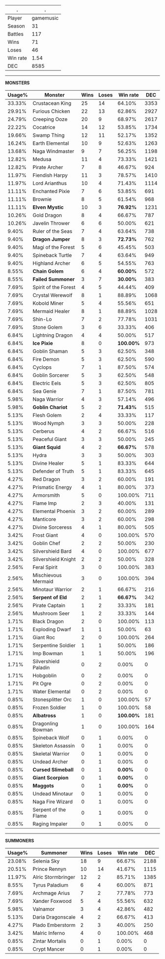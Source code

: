 .|.
|-|-
Player|gamemusic
Season|31
Battles|117
Wins|71
Loses|46
Win rate|1.54
DEC|8585

---
**MONSTERS**

Usage%|Monster|Wins|Loses|Win rate|DEC|
-|-|-|-|-|-|
33.33%|Crustacean King|25|14|64.10%|3353|
29.91%|Furious Chicken|22|13|62.86%|2927|
24.79%|Creeping Ooze|20|9|68.97%|2617|
22.22%|Cocatrice|14|12|53.85%|1734|
19.66%|Swamp Thing|12|11|52.17%|1352|
16.24%|Earth Elemental|10|9|52.63%|1263|
13.68%|Naga Windmaster|9|7|56.25%|1198|
12.82%|Medusa|11|4|73.33%|1421|
12.82%|Pirate Archer|7|8|46.67%|924|
11.97%|Fiendish Harpy|11|3|78.57%|1410|
11.97%|Lord Arianthus|10|4|71.43%|1114|
11.11%|Enchanted Pixie|7|6|53.85%|691|
11.11%|Brownie|8|5|61.54%|968|
11.11%|**Elven Mystic**|10|3|**76.92%**|1231|
10.26%|Gold Dragon|8|4|66.67%|787|
10.26%|Javelin Thrower|6|6|50.00%|621|
9.40%|Ruler of the Seas|7|4|63.64%|738|
9.40%|**Dragon Jumper**|8|3|**72.73%**|762|
9.40%|Magi of the Forest|5|6|45.45%|503|
9.40%|Spineback Turtle|7|4|63.64%|949|
9.40%|Highland Archer|6|5|54.55%|763|
8.55%|**Chain Golem**|6|4|**60.00%**|572|
8.55%|**Failed Summoner**|3|7|**30.00%**|383|
7.69%|Spirit of the Forest|4|5|44.44%|409|
7.69%|Crystal Werewolf|8|1|88.89%|1068|
7.69%|Kobold Miner|5|4|55.56%|651|
7.69%|Mermaid Healer|8|1|88.89%|1028|
7.69%|Shin-Lo|7|2|77.78%|1031|
7.69%|Stone Golem|3|6|33.33%|406|
6.84%|Lightning Dragon|4|4|50.00%|517|
6.84%|**Ice Pixie**|8|0|**100.00%**|973|
6.84%|Goblin Shaman|5|3|62.50%|348|
6.84%|Fire Demon|5|3|62.50%|590|
6.84%|Cyclops|7|1|87.50%|574|
6.84%|Goblin Sorcerer|5|3|62.50%|548|
6.84%|Electric Eels|5|3|62.50%|805|
6.84%|Sea Genie|7|1|87.50%|781|
5.98%|Naga Warrior|4|3|57.14%|496|
5.98%|**Goblin Chariot**|5|2|**71.43%**|515|
5.13%|Flesh Golem|2|4|33.33%|117|
5.13%|Wood Nymph|3|3|50.00%|228|
5.13%|Cerberus|4|2|66.67%|516|
5.13%|Peaceful Giant|3|3|50.00%|245|
5.13%|**Giant Squid**|4|2|**66.67%**|578|
5.13%|Hydra|3|3|50.00%|303|
5.13%|Divine Healer|5|1|83.33%|644|
5.13%|Defender of Truth|5|1|83.33%|645|
4.27%|Red Dragon|3|2|60.00%|191|
4.27%|Prismatic Energy|4|1|80.00%|373|
4.27%|Armorsmith|5|0|100.00%|711|
4.27%|Flame Imp|2|3|40.00%|131|
4.27%|Elemental Phoenix|3|2|60.00%|289|
4.27%|Manticore|3|2|60.00%|298|
4.27%|Divine Sorceress|4|1|80.00%|505|
3.42%|Frost Giant|4|0|100.00%|570|
3.42%|Goblin Chef|2|2|50.00%|230|
3.42%|Silvershield Bard|4|0|100.00%|677|
3.42%|Silvershield Knight|2|2|50.00%|328|
2.56%|Feral Spirit|3|0|100.00%|383|
2.56%|Mischievous Mermaid|3|0|100.00%|394|
2.56%|Minotaur Warrior|2|1|66.67%|216|
2.56%|**Serpent of Eld**|2|1|**66.67%**|342|
2.56%|Pirate Captain|1|2|33.33%|181|
2.56%|Mushroom Seer|1|2|33.33%|144|
1.71%|Black Dragon|2|0|100.00%|113|
1.71%|Exploding Dwarf|1|1|50.00%|63|
1.71%|Giant Roc|2|0|100.00%|264|
1.71%|Serpentine Soldier|1|1|50.00%|186|
1.71%|Imp Bowman|1|1|50.00%|196|
1.71%|Silvershield Paladin|0|2|0.00%|0|
1.71%|Hobgoblin|0|2|0.00%|0|
1.71%|Pit Ogre|0|2|0.00%|0|
1.71%|Water Elemental|0|2|0.00%|0|
0.85%|Stonesplitter Orc|1|0|100.00%|57|
0.85%|Frozen Soldier|1|0|100.00%|58|
0.85%|**Albatross**|1|0|**100.00%**|181|
0.85%|Dragonling Bowman|1|0|100.00%|164|
0.85%|Spineback Wolf|0|1|0.00%|0|
0.85%|Skeleton Assassin|0|1|0.00%|0|
0.85%|Skeletal Warrior|0|1|0.00%|0|
0.85%|Undead Archer|0|1|0.00%|0|
0.85%|**Cursed Slimeball**|0|1|**0.00%**|0|
0.85%|**Giant Scorpion**|0|1|**0.00%**|0|
0.85%|**Maggots**|0|1|**0.00%**|0|
0.85%|Undead Minotaur|0|1|0.00%|0|
0.85%|Naga Fire Wizard|0|1|0.00%|0|
0.85%|Serpent of the Flame|0|1|0.00%|0|
0.85%|Raging Impaler|0|1|0.00%|0|

---
**SUMMONERS**

Usage%|Summoner|Wins|Loses|Win rate|DEC|
-|-|-|-|-|-|
23.08%|Selenia Sky|18|9|66.67%|2188|
20.51%|Prince Rennyn|10|14|41.67%|1115|
11.97%|Alric Stormbringer|12|2|85.71%|1385|
8.55%|Tyrus Paladium|6|4|60.00%|871|
7.69%|Archmage Arius|7|2|77.78%|773|
7.69%|Xander Foxwood|5|4|55.56%|632|
5.98%|Valnamor|3|4|42.86%|482|
5.13%|Daria Dragonscale|4|2|66.67%|413|
4.27%|Plado Emberstorm|2|3|40.00%|250|
3.42%|Malric Inferno|4|0|100.00%|468|
0.85%|Zintar Mortalis|0|1|0.00%|0|
0.85%|Crypt Mancer|0|1|0.00%|0|
